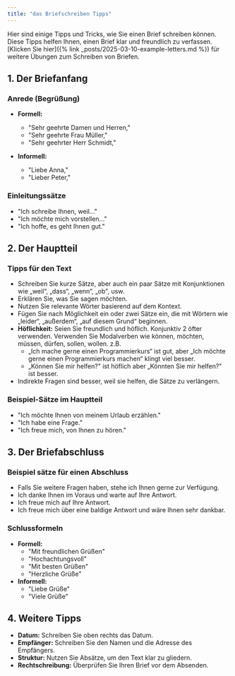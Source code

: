 ```yaml
---
title: "das Briefschreiben Tipps"
---
```


Hier sind einige Tipps und Tricks, wie Sie einen Brief schreiben können. Diese Tipps helfen Ihnen, einen Brief klar und freundlich zu verfassen. [Klicken Sie hier]({% link _posts/2025-03-10-example-letters.md %}) für weitere Übungen zum Schreiben von Briefen.

## 1. Der Briefanfang

### Anrede (Begrüßung)
- **Formell:**  
  - "Sehr geehrte Damen und Herren,"  
  - "Sehr geehrte Frau Müller,"  
  - "Sehr geehrter Herr Schmidt,"
- **Informell:**  

  - "Liebe Anna,"  
  - "Lieber Peter,"

### Einleitungssätze
- "Ich schreibe Ihnen, weil..."
- "Ich möchte mich vorstellen..."
- "Ich hoffe, es geht Ihnen gut."

## 2. Der Hauptteil

### Tipps für den Text
- Schreiben Sie kurze Sätze, aber auch ein paar Sätze mit Konjunktionen wie „weil“, „dass“, „wenn“, „ob", usw.
- Erklären Sie, was Sie sagen möchten.
- Nutzen Sie relevante Wörter basierend auf dem Kontext.
- Fügen Sie nach Möglichkeit ein oder zwei Sätze ein, die mit Wörtern wie „leider“, „außerdem“, „auf diesem Grund“ beginnen.
- **Höflichkeit:** Seien Sie freundlich und höflich. Konjunktiv 2 öfter verwenden. Verwenden Sie Modalverben wie können, möchten, müssen, dürfen, sollen, wollen.
z.B. 
  - „Ich mache gerne einen Programmierkurs“ ist gut, aber „Ich möchte gerne einen Programmierkurs machen“ klingt viel besser.
  - „Können Sie mir helfen?" ist höflich aber „Könnten Sie mir helfen?" ist besser.
- Indirekte Fragen sind besser, weil sie helfen, die Sätze zu verlängern.

### Beispiel-Sätze im Hauptteil
- "Ich möchte Ihnen von meinem Urlaub erzählen."
- "Ich habe eine Frage."
- "Ich freue mich, von Ihnen zu hören."

## 3. Der Briefabschluss

### Beispiel sätze für einen Abschluss
  - Falls Sie weitere Fragen haben, stehe ich Ihnen gerne zur Verfügung.
  - Ich danke Ihnen im Voraus und warte auf Ihre Antwort.
  - Ich freue mich auf Ihre Antwort.
  - Ich freue mich über eine baldige Antwort und wäre Ihnen sehr dankbar.

### Schlussformeln
- **Formell:**  
  - "Mit freundlichen Grüßen"  
  - "Hochachtungsvoll"
  - "Mit besten Grüßen"  
  - "Herzliche Grüße"
- **Informell:**  
  - "Liebe Grüße"  
  - "Viele Grüße"

## 4. Weitere Tipps

- **Datum:** Schreiben Sie oben rechts das Datum.
- **Empfänger:** Schreiben Sie den Namen und die Adresse des Empfängers.
- **Struktur:** Nutzen Sie Absätze, um den Text klar zu gliedern.
- **Rechtschreibung:** Überprüfen Sie Ihren Brief vor dem Absenden.